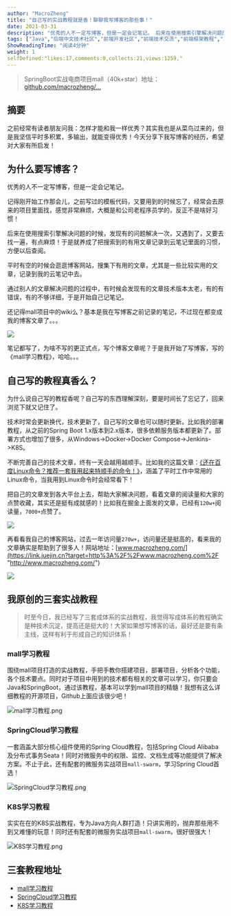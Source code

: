 ```yaml
---
author: "MacroZheng"
title: "自己写的实战教程就是香！聊聊我写博客的那些事！"
date: 2021-03-31
description: "优秀的人不一定写博客，但是一定会记笔记。 后来在使用搜索引擎解决问题的时候，发现有的问题解决一次，又遇到了，又要去找一遍，有点麻烦！于是就养成了把搜索到的有用文章记录到云笔记里面的习惯，方便以后查阅。 平时有空的时候会逛逛博客网站，搜集下有用的文章，尤其是一些比较实用的文章，记…"
tags: ["Java","后端中文技术社区","前端开发社区","前端技术交流","前端框架教程","JavaScript 学习资源","CSS 技巧与最佳实践","HTML5 最新动态","前端工程师职业发展","开源前端项目","前端技术趋势"]
ShowReadingTime: "阅读4分钟"
weight: 1
selfDefined:"likes:17,comments:0,collects:21,views:1259,"
---
```

> SpringBoot实战电商项目mall（40k+star）地址：[github.com/macrozheng/…](https://link.juejin.cn?target=https%3A%2F%2Fgithub.com%2Fmacrozheng%2Fmall "https://github.com/macrozheng/mall")

摘要
--

之前经常有读者朋友问我：怎样才能和我一样优秀？其实我也是从菜鸟过来的，但是我坚信平时多积累，多输出，就能变得优秀！今天分享下我写博客的经历，希望对大家有所启发！

为什么要写博客？
--------

优秀的人不一定写博客，但是一定会记笔记。

记得刚开始工作那会儿，之前写过的模板代码，又要用到的时候忘了，经常会去原来的项目里面找，感觉非常麻烦，大概是和公司老程序员学的，反正不是啥好习惯！

后来在使用搜索引擎解决问题的时候，发现有的问题解决一次，又遇到了，又要去找一遍，有点麻烦！于是就养成了把搜索到的有用文章记录到云笔记里面的习惯，方便以后查阅。

平时有空的时候会逛逛博客网站，搜集下有用的文章，尤其是一些比较实用的文章，记录到我的云笔记中去。

通过别人的文章解决问题的过程中，有时候会发现有的文章技术版本太老，有的有错误，有的不够详细，于是开始自己记笔记。

还记得mall项目中的wiki么？基本是我在写博客之前记录的笔记，不过现在都变成我的博客文章了。。。

![](/images/jueJin/fcb5147e518b47d.png)

笔记都写了，为啥不写的更正式点，写个博客文章呢？于是我开始了写博客，写的《mall学习教程》，哈哈。。。

自己写的教程真香么？
----------

为什么说自己写的教程香呢？自己写的东西理解深刻，要是时间长了忘记了，回来浏览下就又记住了。

技术时常会更新换代，技术更新了，自己写的文章也可以随时更新。比如我的部署教程，从之前的Spring Boot 1.x版本到2.x版本，很多依赖服务版本都更新了。部署方式也增加了很多，从Windows->Docker->Docker Compose->Jenkins->K8S。

不断完善自己的技术文章，终有一天会越用越顺手。比如我的这篇文章：[《还在百度Linux命令？推荐一套我用起来特顺手的命令！》](https://link.juejin.cn?target=https%3A%2F%2Fmp.weixin.qq.com%2Fs%2Fm0dFpUKuFsYN2HCK3gPOKQ "https://mp.weixin.qq.com/s/m0dFpUKuFsYN2HCK3gPOKQ")，涵盖了平时工作中常用的Linux命令，当我用到Linux命令时会经常看下！

把自己的文章发到各大平台上去，帮助大家解决问题，看着文章的阅读量和大家的点赞收藏，其实还是挺有成就感的！比如我在掘金上面发的文章，已经有`120w+`阅读量，`7000+`点赞了。

![](/images/jueJin/c4198f8e82124a3.png)

再看看我自己的博客网站，过去一年访问量`270w+`，访问量还是挺高的，看来我的文章确实是帮助到了很多人！网站地址：[www.macrozheng.com/](https://link.juejin.cn?target=http%3A%2F%2Fwww.macrozheng.com%2F "http://www.macrozheng.com/")

![](/images/jueJin/124b15b71dd34ac.png)

我原创的三套实战教程
----------

> 时至今日，我已经写了三套成体系的实战教程，我觉得写成体系的教程确实是种技术沉淀，提高还是挺大的！大家如果想写博客的话，最好还是要有条主线，这样有利于形成自己的知识体系！

### mall学习教程

围绕mall项目打造的实战教程，手把手教你搭建项目，部署项目，分析各个功能，各个技术要点。同时对于项目中用到的技术都有相关的文章可以学习，你只要会Java和SpringBoot，通过该教程，基本可以学到mall项目的精髓！我想有这么详细教程的开源项目，Github上面应该很少吧！

![mall学习教程.png](/images/jueJin/3f383f674b944ab.png)

### SpringCloud学习教程

一套涵盖大部分核心组件使用的Spring Cloud教程，包括Spring Cloud Alibaba及分布式事务Seata！同时对微服务中的权限、监控、文档生成等功能提供了解决方案。不止于此，还有配套的微服务实战项目`mall-swarm`，学习Spring Cloud首选！

![SpringCloud学习教程.png](/images/jueJin/95f320c4be8c482.png)

### K8S学习教程

实实在在的K8S实战教程，专为Java方向人群打造！只讲实用的，抛弃那些用不到又难懂的玩意！同时还有配套的微服务实战项目`mall-swarm`，很好很强大！

![K8S学习教程.png](/images/jueJin/8a0fa5bb20864a4.png)

三套教程地址
------

*   [mall学习教程](https://link.juejin.cn?target=https%3A%2F%2Fgithub.com%2Fmacrozheng%2Fmall-learning "https://github.com/macrozheng/mall-learning")
*   [SpringCloud学习教程](https://link.juejin.cn?target=https%3A%2F%2Fgithub.com%2Fmacrozheng%2Fspringcloud-learning "https://github.com/macrozheng/springcloud-learning")
*   [K8S学习教程](https://link.juejin.cn?target=https%3A%2F%2Fmp.weixin.qq.com%2Fs%2FMNOEbYLxdRzJHXDB6wLSrA "https://mp.weixin.qq.com/s/MNOEbYLxdRzJHXDB6wLSrA")